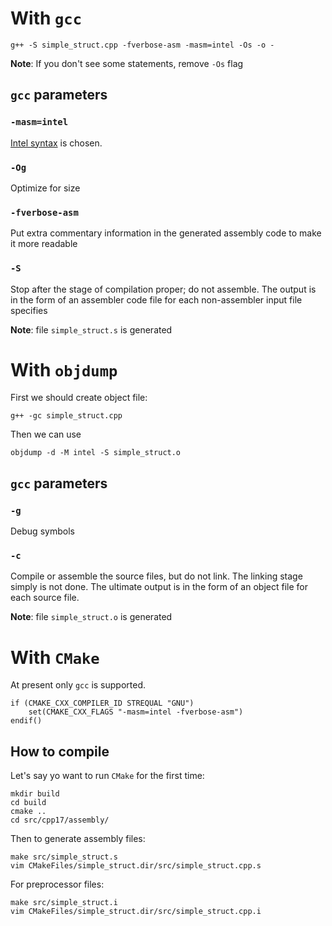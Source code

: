 # With `gcc`

```
g++ -S simple_struct.cpp -fverbose-asm -masm=intel -Os -o -
```

**Note**: If you don't see some statements, remove `-Os` flag

## `gcc` parameters

### `-masm=intel`

[Intel syntax](https://en.wikipedia.org/wiki/X86_assembly_language#Syntax) is chosen.

### `-Og`

Optimize for size

### `-fverbose-asm`

Put extra commentary information in the generated assembly code to make it more readable

### `-S`

Stop after the stage of compilation proper; do not assemble. The output is in the form of an assembler code file for each non-assembler input file specifies

**Note**: file `simple_struct.s` is generated

# With `objdump`

First we should create object file:

```
g++ -gc simple_struct.cpp 
```
Then we can use

```
objdump -d -M intel -S simple_struct.o
```

## `gcc` parameters

### `-g`

Debug symbols

### `-c`

Compile or assemble the source files, but do not link. The linking stage simply is not done. The ultimate output is in the form of an object file for each source file.

**Note**: file `simple_struct.o` is generated

# With `CMake`

At present only `gcc` is supported.
```
if (CMAKE_CXX_COMPILER_ID STREQUAL "GNU")
    set(CMAKE_CXX_FLAGS "-masm=intel -fverbose-asm")
endif()
``` 


## How to compile

Let's say yo want to run `CMake` for the first time:

```
mkdir build
cd build
cmake ..
cd src/cpp17/assembly/
```
Then to generate assembly files:

```
make src/simple_struct.s
vim CMakeFiles/simple_struct.dir/src/simple_struct.cpp.s
```

For preprocessor files:

```
make src/simple_struct.i
vim CMakeFiles/simple_struct.dir/src/simple_struct.cpp.i
```
